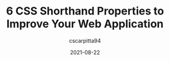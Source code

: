 ---
author: cscarpitta94
date: 2021-08-22
hidden: true
publisher: thepracticaldev
tags:
  - css
target_url: https://dev.to/cscarpitta/6-css-shorthand-properties-to-improve-your-web-application-2dbj
title: 6 CSS Shorthand Properties to Improve Your Web Application
---